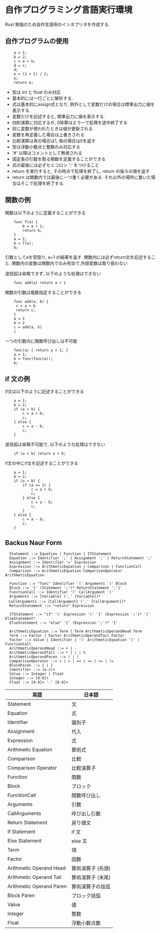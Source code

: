 # 自作プログラミング言語実行環境

Rust 勉強のため自作言語用のインタプリタを作成する.


## 自作プログラムの使用

```
    a = 1;
    b = 2;
    c = a + b;
    d = c;
    d;
    e = (1 + 1) / 2;
    e;
    return e;
```

- 型は int と float のみ対応
- 基本的には一行ごとに解析する.
- 式は基本的にassign式となり, 例外として変数だけの場合は標準出力に値を表示する.
- 変数だけを記述すると, 標準出力に値を表示する.
- 四則演算に対応するが, 0除算はエラーで処理を途中終了する
- 同じ変数が使われたときは値が更新される
- 変数を再定義した場合は上書きされる
- 比較演算は真の場合は1, 偽の場合は0を返す
- 型は浮動小数点と整数のみ対応する
- '#' 以降はコメントとして無視される
- 固定長の引数を取る関数を定義することができる
- 式の最後には必ずセミコロン ';' をつけること
- return を実行すると, その時点で処理を終了し, return の後ろの値を返す
- return は関数内では最後に一つ書く必要がある. それ以外の場所に書いた場合はそこで処理を終了する.

## 関数の例

関数は以下のように定義することができる

```
    func f(a) {
        b = a + 1;
        return b;
    }
    a = 1;
    b = f(a);
    b;
```

引数としてaを受取り, a+1 の結果を返す.
関数内には必ずreturn文を記述すること.
関数内の変数は関数内でのみ有効で,外部変数は取り扱わない

波括弧は省略できず, 以下のような処理はできない

```:エラー
    func add(a) return a + 1
```

関数の引数は複数指定することができる

```
    func add(a, b) {
     c = a + b
     return c;
    }
    a = 1
    b = 2
    c = add(a, b)
    c
```

一つの引数内に関数呼び出しは不可能

```エラー
    func(a) { return a + 1; }
    a = 1;
    b = func(func(a));
    b;
```

## if 文の例

if文は以下のように記述することができる

```
    a = 1;
    b = 2;
    if (a < b) {
        c = a + b;
        c;
    } else {
        c = a - b;
        c;
    }
```

波括弧は省略不可能で, 以下のような処理はできない

```:エラー
    if (a < b) return a + b;
```

if文の中にif文を記述することができる

```
    a = 1;
    b = 2;
    if (a < b) {
        if (a == 1) {
            c = a + b;
            c;
        } else {
            c = a - b;
            c;
        }
    } else {
        c = a - b;
        c;
    }
```

## Backus Naur Form

```
  Statement ::= Equation | Function | IfStatement
  Equation ::= Identifier ';' | Assignment ';' | ReturnStatement ';'
  Assignment ::= Identifier '=' Expression
  Expression ::= ArithmeticEquation | Comparison | FunctionCall
  Comparison ::= ArithmeticEquation ComparisonOperator ArithmeticEquation
 
  Function ::= "func" Identifier '(' Arguments ')' Block
  Block ::= '{' (Statement ';')* ReturnStatement ';'}'
  FunctionCall ::= Identifier '(' CallArgument ')'
  Arguments ::= [Variable] (',' [Variable])*
　CallArguments ::= [CallArgument] (',' [CallArgument])*
  ReturnStatement ::= "return" Expression
  
  IfStatement ::= "if" '(' Expression ')' '{' (Expression ';')* '}' ElseStatement*
  ElseStatement ::= "else" '{' (Expression ';')* '}'
  
  ArithmeticEquation ::= Term | Term ArithmeticOperandHead Term
  Term ::= Factor | Factor ArithmeticOperandTail Factor
  Factor ::= Value | Identifier | '(' ArithmeticEquation ')' | FunctionCall
  ArithmeticOperandHead ::= + | -
  ArithmeticOperandTail ::= * | / | %  
  ArithmeticOperandParen ::= ( | )
  ComparisonOperator ::= < | > | == | <= | >= | !=
  BlockParen ::= { | }
  Identifier ::= (a-z)+
  Value ::= Integer | Float
  Integer ::= [0-9]+
  Float ::= [0-9]+ '.' [0-9]+
```

| 英語                       | 日本語        |
|--------------------------|------------|
| Statement                | 文          |
| Equation                 | 式          |
| Identifier               | 識別子        |
| Assignment               | 代入         |
| Expression               | 式          |
| Arithmetic Equation      | 算術式        |
| Comparison               | 比較         |
| Comparison Operator      | 比較演算子      |
| Function                 | 関数         |
| Block                    | ブロック       |
| FunctionCall             | 関数呼び出し     |
| Arguments                | 引数         |
| CallArguments            | 呼び出し引数     |
| Return Statement         | 戻り値文       |
| If Statement             | if 文       |
| Else Statement           | else 文     |
| Term                     | 項          |
| Factor                   | 因数         |
| Arithmetic Operand Head  | 算術演算子 (先頭) |
| Arithmetic Operand Tail  | 算術演算子 (末尾) |
| Arithmetic Operand Paren | 算術演算子の括弧   |
| Block Paren              | ブロック括弧     |
| Value                    | 値          |
| Integer                  | 整数         |
| Float                    | 浮動小数点数     |
